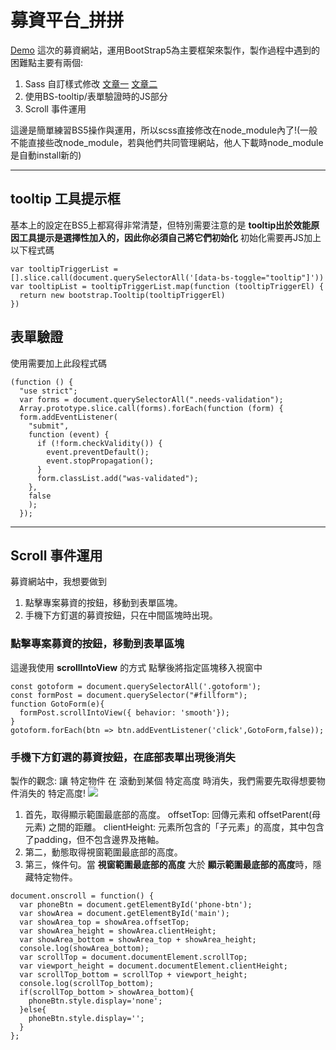 # 募資平台_拼拼
[Demo](https://hoyi-23.github.io/crowdfunding-platforms/)
這次的募資網站，運用BootStrap5為主要框架來製作，製作過程中遇到的困難點主要有兩個:
1. Sass 自訂樣式修改 [文章一](https://hoyis-note.coderbridge.io/2021/06/01/BS5-SCSS/)  [文章二](https://hoyis-note.coderbridge.io/2021/05/31/SASS-SCSS/)
2. 使用BS-tooltip/表單驗證時的JS部分
3. Scroll 事件運用

這邊是簡單練習BS5操作與運用，所以scss直接修改在node_module內了!(一般不能直接些改node_module，若與他們共同管理網站，他人下載時node_module是自動install新的)
 
-----
## tooltip 工具提示框
基本上的設定在BS5上都寫得非常清楚，但特別需要注意的是
**tooltip出於效能原因工具提示是選擇性加入的，因此你必須自己將它們初始化**
初始化需要再JS加上以下程式碼
```
var tooltipTriggerList = [].slice.call(document.querySelectorAll('[data-bs-toggle="tooltip"]'))
var tooltipList = tooltipTriggerList.map(function (tooltipTriggerEl) {
  return new bootstrap.Tooltip(tooltipTriggerEl)
})
```

## 表單驗證
使用需要加上此段程式碼
```
(function () {
  "use strict";
  var forms = document.querySelectorAll(".needs-validation");
  Array.prototype.slice.call(forms).forEach(function (form) {
  form.addEventListener(
    "submit",
    function (event) {
      if (!form.checkValidity()) {
        event.preventDefault();
        event.stopPropagation();
      }
      form.classList.add("was-validated");
    },
    false
    );
  });
```

-----
## Scroll 事件運用
募資網站中，我想要做到
1. 點擊專案募資的按鈕，移動到表單區塊。
2. 手機下方釘選的募資按鈕，只在中間區塊時出現。

### 點擊專案募資的按鈕，移動到表單區塊
這邊我使用 **scrollIntoView** 的方式
點擊後將指定區塊移入視窗中
```
const gotoform = document.querySelectorAll('.gotoform');
const formPost = document.querySelector("#fillform");
function GotoForm(e){
  formPost.scrollIntoView({ behavior: 'smooth'});
}
gotoform.forEach(btn => btn.addEventListener('click',GotoForm,false));
```

### 手機下方釘選的募資按鈕，在底部表單出現後消失
製作的觀念:
讓 特定物件 在 滾動到某個 特定高度 時消失，我們需要先取得想要物件消失的 特定高度!
    ![](https://static.coderbridge.com/img/hoyi-23/c4d5d11e5c34473fa63aef4ea5ba0d77.png)

1. 首先，取得顯示範圍最底部的高度。
offsetTop: 回傳元素和 offsetParent(母元素) 之間的距離。
clientHeight: 元素所包含的「子元素」的高度，其中包含了padding，但不包含邊界及捲軸。
2. 第二，動態取得視窗範圍最底部的高度。
3. 第三，條件句。當 **視窗範圍最底部的高度** 大於 **顯示範圍最底部的高度**時，隱藏特定物件。
```
document.onscroll = function() {
  var phoneBtn = document.getElementById('phone-btn');
  var showArea = document.getElementById('main');
  var showArea_top = showArea.offsetTop;
  var showArea_height = showArea.clientHeight;
  var showArea_bottom = showArea_top + showArea_height;
  console.log(showArea_bottom);
  var scrollTop = document.documentElement.scrollTop;
  var viewport_height = document.documentElement.clientHeight;
  var scrollTop_bottom = scrollTop + viewport_height;
  console.log(scrollTop_bottom);
  if(scrollTop_bottom > showArea_bottom){
    phoneBtn.style.display='none';
  }else{
    phoneBtn.style.display='';
  }
};
```
